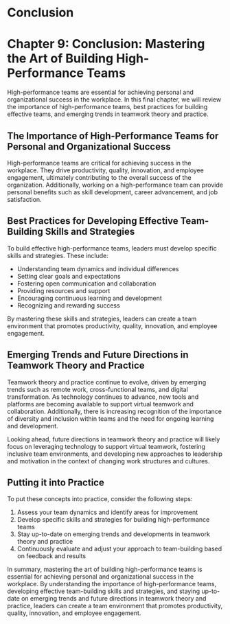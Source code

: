 # Conclusion

Chapter 9: Conclusion: Mastering the Art of Building High-Performance Teams
===========================================================================

High-performance teams are essential for achieving personal and organizational success in the workplace. In this final chapter, we will review the importance of high-performance teams, best practices for building effective teams, and emerging trends in teamwork theory and practice.

The Importance of High-Performance Teams for Personal and Organizational Success
--------------------------------------------------------------------------------

High-performance teams are critical for achieving success in the workplace. They drive productivity, quality, innovation, and employee engagement, ultimately contributing to the overall success of the organization. Additionally, working on a high-performance team can provide personal benefits such as skill development, career advancement, and job satisfaction.

Best Practices for Developing Effective Team-Building Skills and Strategies
---------------------------------------------------------------------------

To build effective high-performance teams, leaders must develop specific skills and strategies. These include:

* Understanding team dynamics and individual differences
* Setting clear goals and expectations
* Fostering open communication and collaboration
* Providing resources and support
* Encouraging continuous learning and development
* Recognizing and rewarding success

By mastering these skills and strategies, leaders can create a team environment that promotes productivity, quality, innovation, and employee engagement.

Emerging Trends and Future Directions in Teamwork Theory and Practice
---------------------------------------------------------------------

Teamwork theory and practice continue to evolve, driven by emerging trends such as remote work, cross-functional teams, and digital transformation. As technology continues to advance, new tools and platforms are becoming available to support virtual teamwork and collaboration. Additionally, there is increasing recognition of the importance of diversity and inclusion within teams and the need for ongoing learning and development.

Looking ahead, future directions in teamwork theory and practice will likely focus on leveraging technology to support virtual teamwork, fostering inclusive team environments, and developing new approaches to leadership and motivation in the context of changing work structures and cultures.

Putting it into Practice
------------------------

To put these concepts into practice, consider the following steps:

1. Assess your team dynamics and identify areas for improvement
2. Develop specific skills and strategies for building high-performance teams
3. Stay up-to-date on emerging trends and developments in teamwork theory and practice
4. Continuously evaluate and adjust your approach to team-building based on feedback and results

In summary, mastering the art of building high-performance teams is essential for achieving personal and organizational success in the workplace. By understanding the importance of high-performance teams, developing effective team-building skills and strategies, and staying up-to-date on emerging trends and future directions in teamwork theory and practice, leaders can create a team environment that promotes productivity, quality, innovation, and employee engagement.